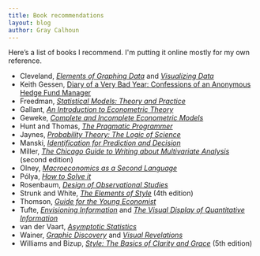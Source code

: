 ```yaml
---
title: Book recommendations
layout: blog
author: Gray Calhoun
---
```


Here’s a list of books I recommend. I'm putting it online mostly for
my own reference.

* Cleveland, [*Elements of Graphing Data*](http://store.hobart.com/theelementsofgraphingdata.aspx) and
  [*Visualizing Data*](http://store.hobart.com/visualizingdata.aspx)
* Keith Gessen, [Diary of a Very Bad Year: Confessions of an Anonymous
  Hedge Fund Manager](http://shop.nplusonemag.com/products/diary-of-a-very-bad-year-confessions-of-an-anonymous-hedge-fund-manager)
* Freedman, [*Statistical Models: Theory and Practice*](http://www.cambridge.org/us/academic/subjects/statistics-probability/statistical-theory-and-methods/statistical-models-theory-and-practice-2nd-edition)
* Gallant, [*An Introduction to Econometric Theory*](http://press.princeton.edu/titles/6216.html)
* Geweke, [*Complete and Incomplete Econometric Models*](http://press.princeton.edu/titles/9218.html)
* Hunt and Thomas, [*The Pragmatic Programmer*](https://pragprog.com/the-pragmatic-programmer)
* Jaynes, [*Probability Theory: The Logic of Science*](http://www.cambridge.org/us/academic/subjects/physics/theoretical-physics-and-mathematical-physics/probability-theory-logic-science?format=HB)
* Manski, [*Identification for Prediction and Decision*](http://www.hup.harvard.edu/catalog.php?isbn=9780674026537)
* Miller, [*The Chicago Guide to Writing about Multivariate
  Analysis*](http://www.press.uchicago.edu/books/miller/multivariate/index.html)
  (second edition)
* Olney, [*Macroeconomics as a Second Language*](http://www.wiley.com/WileyCDA/WileyTitle/productCd-EHEP001757.html)
* Pólya, [*How to Solve it*](http://press.princeton.edu/titles/669.html)
* Rosenbaum, [*Design of Observational Studies*](http://www.springer.com/us/book/9781441912121)
* Strunk and White,
  [*The Elements of Style*](http://en.wikipedia.org/wiki/The_Elements_of_Style) (4th
  edition)
* Thomson, [*Guide for the Young Economist*](http://mitpress.mit.edu/books/guide-young-economist-0)
* Tufte, [*Envisioning
  Information*](http://www.edwardtufte.com/tufte/books_ei) and
  [*The Visual Display of Quantitative
  Information*](http://www.edwardtufte.com/tufte/books_vdqi)
* van der Vaart, [*Asymptotic Statistics*](http://www.cambridge.org/us/academic/subjects/statistics-probability/statistical-theory-and-methods/asymptotic-statistics)
* Wainer, [*Graphic Discovery*](http://press.princeton.edu/titles/7820.html) and
  [*Visual Revelations*](http://www.springer.com/us/book/9781461274865)
* Williams and Bizup, [*Style: The Basics of Clarity and
  Grace*](http://www.amazon.com/Style-Basics-Clarity-Grace-Edition/dp/0321953304)
  (5th edition)

